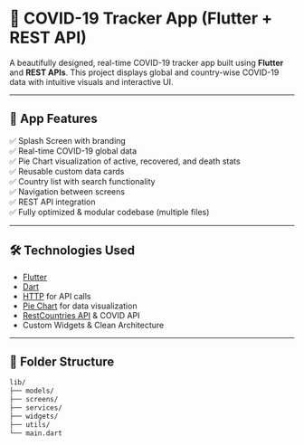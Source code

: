 # 🦠 COVID-19 Tracker App (Flutter + REST API)

A beautifully designed, real-time COVID-19 tracker app built using **Flutter** and **REST APIs**. This project displays global and country-wise COVID-19 data with intuitive visuals and interactive UI.

---

## 📱 App Features

✅ Splash Screen with branding  
✅ Real-time COVID-19 global data  
✅ Pie Chart visualization of active, recovered, and death stats  
✅ Reusable custom data cards  
✅ Country list with search functionality  
✅ Navigation between screens  
✅ REST API integration  
✅ Fully optimized & modular codebase (multiple files)  

---

## 🛠️ Technologies Used

- [Flutter](https://flutter.dev/)
- [Dart](https://dart.dev/)
- [HTTP](https://pub.dev/packages/http) for API calls  
- [Pie Chart](https://pub.dev/packages/pie_chart) for data visualization  
- [RestCountries API](https://restcountries.com/) & COVID API  
- Custom Widgets & Clean Architecture

---

## 📂 Folder Structure

```bash
lib/
├── models/
├── screens/
├── services/
├── widgets/
├── utils/
└── main.dart
